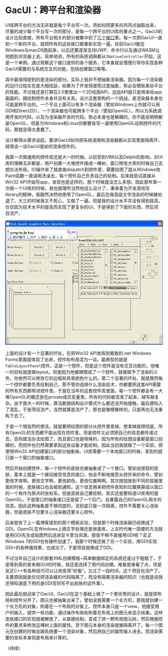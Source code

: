 # GacUI：跨平台和渲染器

UI库跨平台的方法无非就是每个平台写一次。而如何把更多的共同点抽取出来，尽量的减少每个平台写一次的部分，是每一个跨平台的UI库的重点之一。GacUI的设计比较直接，所有平台相关的部分被集中到了[几个接口](https://github.com/vczh-libraries/GacUI/blob/master/Source/NativeWindow/GuiNativeWindow.h)里。每一次把GacUI一直到一个新的平台，就把所有的这些接口都重新实现一遍。目前GacUI能在Windows与macOS跑起来，以后还要逐渐支持UWP、命令行以及通过WASM让他跑到浏览器上去。简单地讲，所有的系统调用都从`INativeController`开始，这是一个单例。通过观察这个接口提供的各个服务，它本身就会慢慢引导你实现各种GacUI需要的与系统交互的功能，包括创建窗口等等。

其中最值得提到的是渲染的部分。实际上我并不想抽象渲染器。因为每一个渲染器的运行过程实在是大相径庭，如果为了开发简便而过度抽象，势必会牺牲某些平台的性能。不过我还是打算在2.0里推出一个2D绘图API，这组API就只是用来给app画画的，跟绘制控件本身并没有关系。设计这套架构的一个挑战，是渲染器本身也可能是跨平台的。一个平台上面可以有多个渲染器（譬如Windows上你就可以用GDI和Direct2D），一个渲染器也可能跨多个平台（譬如OpenGL）。所以为系统调用开发的代码，以及为渲染器开发的代码，势必本身也是解耦的。你不能说明明都是OpenGL，但是为Windows和Linux你都要各写一遍使用OpenGL绘制控件的代码，那就显得太愚蠢了。

设计都得从需求谈起，要讲GacUI如何把系统调用和渲染器都从实现里面隔离开，就得谈一谈GacUI是如何渲染控件的。

我第一次做通用的控件库还是大一的时候。以前受到VB6以及Delphi的影响，对UI库的理解无非都是，用户创建一大堆控件接成一棵树，窗口修改大笑的时候自己去想办法布局，IO操作来了就直接dispatch到控件里，需要绘图了就从Windows地Paint函数一直调用洗澡去，每个控件自己负责自己的绘制。后来我尝试直接从Win32 API开始写app，发现也是这样的，那个时候就没怎么多想。因此那年第一次做一个UI库的时候，我也就理所当然地这么设计了，秉承着为开发游戏写library的精神，我毅然决然地使用了OpenGL，最后在做高级文字渲染的时候被劝退了。大三的时候我又不死心，又做了一遍。但是我的设计水平并没有得到提高，仅仅因为技术水平的提高而实现了更复杂的UI，于是得到了下面的东西，然后项目流产。

![](Images/02-01-OpenGL-GUI.png)

上面的设计有一个显著的坏处，在把Win32 API发挥到极致的.net Windows Forms里面就体现了出来，控件和布局混为一谈。最典型的就是`TableLayoutPanel`控件。这是一个控件，但是这个控件是没有交互功能的，他唯一的目标就是做layout。但是因为他被建模成了一个控件，就被赋予了渲染的义务，你依然可以修改它的边框和背景颜色什么的。第二个显著的坏处，就是既然每一个控件都要负责绘制自己，那不管你选择什么渲染技术，你都要把这套API需要的所有东西都带进控件里。于是在当年的这套控件库里面，每一个控件都会有一大堆OpenGL的概念放在private成员变量里。所有的代码被混淆了起来，越写越复杂。由于我大一的时候，算法数据结构设计模式什么都还没开始接触，最后便陷入了混乱，于是项目流产。当然就算是流产了，那也是像模像样的，只是再也无法重构下去了。

于是一个很自然的想法，就是要把绘图的部分从控件里拿掉。想拿掉就得彻底，所有OpenGL的东西都不能出现在控件里。但是控件又必须把自己的信息都传递过去，否则就没办法绘图了。而且窗口也是特殊的，因为所有的绘图设备都是窗口创建的，而控件也仍然需要拿到这些设备才能绘制。因此当初我就做了一个实验，把使用Win32 API创建窗口的部分抽象掉。UI库需要一个本地窗口的时候，拿到的就只是一个窗口的抽象接口。

然后开始创建控件，每一个控件的皮肤也被抽象成了一个接口。譬如说按钮的皮肤，基本上就是一个被动接受信息的接口，他会不断地接受从控件来的命令，譬如更改字体啊，更改文字啊，更改颜色，更改位置啊啊。其次按钮放到不同的容器里面的时候，皮肤接口也会接到通知，这个信息用来把控件告知的位置换算成以窗口的一个角作为原点的坐标系。但是皮肤自己要绘制，其实还是要知道UI库用的是OpenGL。于是窗口的抽象接口还是留了一个后门，会暴露自己的OpenGL相关的信息。因此这种抽象是不够彻底的，说到底只是一次隔离，控件不需要关心渲染器，但是皮肤不仅要关心渲染器还要关心控件。

后来就有了上一篇博客提到的那个模板实验，但是那个时候渲染器已经换成了GDI。OpenGL在Windows上搞文字处理还是很蛋疼，上古时代唯一简便的方法就是用GDI先生成贴图然后送进显卡里当资源。那我干嘛不直接用GDI呢？反正Windows 7的GDI也有硬件加速了。我那个时候还做了另一个实验，用GDI实现GDI+的各种骚效果，也成功了。于是项目就换成了GDI。

不过当年自己设计的那套XML创建模板+简单数据绑定的系统还是过于粗糙了，于是等到真的拿来做GUI的时候，我还是选择了用代码创建。难看是难看了点，但是反正C++有各种技巧可以让他变得“好看”。又过了一段时间，这个项目也流产了，主要原因就是仅仅把渲染器的代码隔离了，而没有隔离渲染器的知识（也就是说我还得知道底下用的是GDI否则写不出皮肤的这件事）。

因此最后就迎来了GacUI。GacUI在这个基础上做了一个更优秀的设计，就是把布局和控件分开了。图元也被抽象出来了。譬如说我需要一个长方形，那我就创建一个长方形的对象，附着在一个布局的对象上。控件本身只是一个view，他接受用户的输入，提供一些功能，通过操作布局和附着在布局上的图元来显示结果。这样皮肤接口的实现就被解放了，从直接绘制，变成了拼一颗布局图元树，然后根据控件的要求来修改这棵树上面的属性。至于图元本身的渲染就被隔离开了。每一个图元在创建的时候会跟系统要一个渲染对象，然后把自己的属性输入进去，而渲染需要的坐标本身则是布局来计算的。

（待续）
